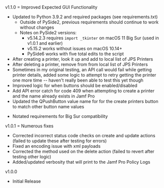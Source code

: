 v1.1.0 = Improved Expected GUI Functionality
+ Updated to Python 3.9.2 and required packages (see requirements.txt)
  * Outside of PySide2, previous requirements should continue to work without changes
  * Notes on PySide2 versions:
    * v5.14.2.3 requires `import _tkinter` on macOS 11 Big Sur (used in v1.0.1 and earlier)
    * v5.15.2 works without issues on macOS 10.14+
    * PySide6 works with five total edits to the script
+ After creating a printer, look it up and add to local list of JPS Printers
+ After deleting a printer, remove from from local list of JPS Printers
+ Sometimes in my original testing, an API call would fail while getting printer details, added some logic to attempt to retry getting the printer one more time -- haven't really been able to test this yet though
+ Improved logic for when buttons should be enabled/disabled
+ Add API error catch for code 409 when attempting to create a printer and the name already exists in Jamf Pro 
+ Updated the QPushButton value name for for the create printers button to match other button name values
* Notated requirements for Big Sur compatibility

v1.0.1 = Numerous fixes
+ Corrected incorrect status code checks on create and update actions (failed to update these after testing for errors)
+ Fixed an encoding issue with xml payloads
+ Corrected the method used on the delete action (failed to revert after testing other logic)
+ Added/updated verbosity that will print to the Jamf Pro Policy Logs

v1.0.0
+ Initial Release